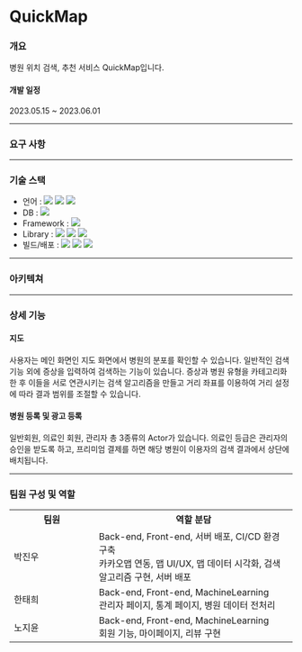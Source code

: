 
# QuickMap

### 개요

병원 위치 검색, 추천 서비스 QuickMap입니다.<br>



#### 개발 일정
2023.05.15 ~ 2023.06.01

***

### 요구 사항



***

### 기술 스택
- 언어 : <img src="https://img.shields.io/badge/java-007396?style=for-the-badge&logo=java&logoColor=white"> <img src="https://img.shields.io/badge/html5-E34F26?style=for-the-badge&logo=html5&logoColor=white"> <img src="https://img.shields.io/badge/javascript-F7DF1E?style=for-the-badge&logo=javascript&logoColor=black">
- DB : <img src="https://img.shields.io/badge/oracle-F80000?style=for-the-badge&logo=oracle&logoColor=white"> 
- Framework : <img src="https://img.shields.io/badge/spring-6DB33F?style=for-the-badge&logo=spring&logoColor=black"> 
- Library : <img src="https://img.shields.io/badge/chart.js-FF6384?style=for-the-badge&logo=chartdotjs&logoColor=black"> <img src="https://img.shields.io/badge/kakaomap-FFCD00?style=for-the-badge&logo=kakao&logoColor=black"> <img src="https://img.shields.io/badge/jquery-0769AD?style=for-the-badge&logo=jquery&logoColor=black"> 
- 빌드/배포 : <img src="https://img.shields.io/badge/amazonec2-FF9900?style=for-the-badge&logo=amazonec2&logoColor=black"> <img src="https://img.shields.io/badge/jenkins-D24939?style=for-the-badge&logo=jenkins&logoColor=black"> <img src="https://img.shields.io/badge/apachemaven-C71A36?style=for-the-badge&logo=apachemaven&logoColor=black">

***

### 아키텍쳐


***

### 상세 기능

#### 지도
사용자는 메인 화면인 지도 화면에서 병원의 분포를 확인할 수 있습니다. 
일반적인 검색 기능 외에 증상을 입력하여 검색하는 기능이 있습니다.
증상과 병원 유형을 카테고리화 한 후 이들을 서로 연관시키는 검색 알고리즘을 만들고
거리 좌표를 이용하여 거리 설정에 따라 결과 범위를 조절할 수 있습니다.


#### 병원 등록 및 광고 등록
일반회원, 의료인 회원, 관리자 총 3종류의 Actor가 있습니다.
의료인 등급은 관리자의 승인을 받도록 하고, 프리미엄 결제를 하면 
해당 병원이 이용자의 검색 결과에서 상단에 배치됩니다.


***

### 팀원 구성 및 역할
<table>
    <tr>
        <th style="width: 30%;">팀원</th>
        <th>역할 분담</th>
    </tr>
  <tr>
        <td>박진우</td>
        <td>Back-end, Front-end, 서버 배포, CI/CD 환경 구축 <br>
        카카오맵 연동, 맵 UI/UX, 맵 데이터 시각화, 검색 알고리즘 구현, 서버 배포 </td>
    </tr>
    <tr>
        <td>한태희</td>
        <td>Back-end, Front-end, MachineLearning <br>
        관리자 페이지, 통계 페이지, 병원 데이터 전처리</td>
    </tr>
    <tr>
        <td>노지윤</td>
        <td>Back-end, Front-end, MachineLearning <br>
        회원 기능, 마이페이지, 리뷰 구현</td>
    </tr>
</table>



